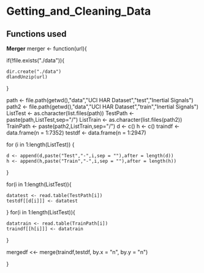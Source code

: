 # Getting_and_Cleaning_Data

## Functions used
**Merger**
merger <- function(url){

  if(!file.exists("./data")){
  
    dir.create("./data")
    dlandUnzip(url)
    
  }
 
  path <- file.path(getwd(),"data","UCI HAR Dataset","test","Inertial Signals")
  path2 <- file.path(getwd(),"data","UCI HAR Dataset","train","Inertial Signals")
  ListTest <- as.character(list.files(path))
  TestPath <- paste(path,ListTest,sep="/")
  ListTrain <- as.character(list.files(path2))
  TrainPath <- paste(path2,ListTrain,sep="/")
  d <- c()
  h <- c()
  traindf <- data.frame(n = 1:7352)
  testdf <- data.frame(n = 1:2947)
  
  for (i in 1:length(ListTest)) {
  
    d <- append(d,paste("Test","-",i,sep = ""),after = length(d))
    h <- append(h,paste("Train","-",i,sep = ""),after = length(h))
    
  }
  
  for(i in 1:length(ListTest)){
    
    datatest <- read.table(TestPath[i])
    testdf[[d[i]]] <- datatest
  }
  for(i in 1:length(ListTest)){
    
    datatrain <- read.table(TrainPath[i])
    traindf[[h[i]]] <- datatrain
  }
  
  mergedf <<- merge(traindf,testdf, by.x = "n", by.y = "n")

}
